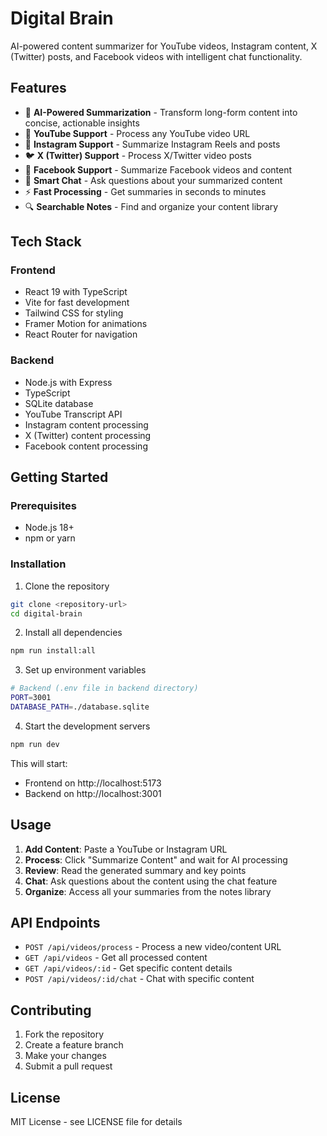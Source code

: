 # Digital Brain

AI-powered content summarizer for YouTube videos, Instagram content, X (Twitter) posts, and Facebook videos with intelligent chat functionality.

## Features

- 🧠 **AI-Powered Summarization** - Transform long-form content into concise, actionable insights
- 🎥 **YouTube Support** - Process any YouTube video URL
- 📱 **Instagram Support** - Summarize Instagram Reels and posts
- 🐦 **X (Twitter) Support** - Process X/Twitter video posts
- 📘 **Facebook Support** - Summarize Facebook videos and content
- 💬 **Smart Chat** - Ask questions about your summarized content
- ⚡ **Fast Processing** - Get summaries in seconds to minutes
- 🔍 **Searchable Notes** - Find and organize your content library

## Tech Stack

### Frontend
- React 19 with TypeScript
- Vite for fast development
- Tailwind CSS for styling
- Framer Motion for animations
- React Router for navigation

### Backend
- Node.js with Express
- TypeScript
- SQLite database
- YouTube Transcript API
- Instagram content processing
- X (Twitter) content processing
- Facebook content processing

## Getting Started

### Prerequisites
- Node.js 18+ 
- npm or yarn

### Installation

1. Clone the repository
```bash
git clone <repository-url>
cd digital-brain
```

2. Install all dependencies
```bash
npm run install:all
```

3. Set up environment variables
```bash
# Backend (.env file in backend directory)
PORT=3001
DATABASE_PATH=./database.sqlite
```

4. Start the development servers
```bash
npm run dev
```

This will start:
- Frontend on http://localhost:5173
- Backend on http://localhost:3001

## Usage

1. **Add Content**: Paste a YouTube or Instagram URL
2. **Process**: Click "Summarize Content" and wait for AI processing
3. **Review**: Read the generated summary and key points
4. **Chat**: Ask questions about the content using the chat feature
5. **Organize**: Access all your summaries from the notes library

## API Endpoints

- `POST /api/videos/process` - Process a new video/content URL
- `GET /api/videos` - Get all processed content
- `GET /api/videos/:id` - Get specific content details
- `POST /api/videos/:id/chat` - Chat with specific content

## Contributing

1. Fork the repository
2. Create a feature branch
3. Make your changes
4. Submit a pull request

## License

MIT License - see LICENSE file for details